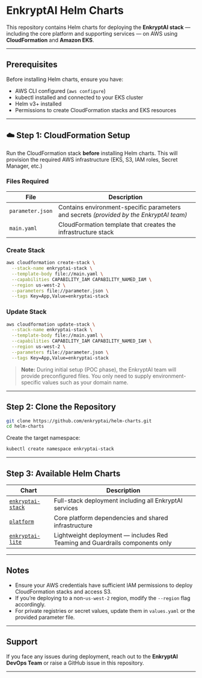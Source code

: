 #  EnkryptAI Helm Charts

This repository contains Helm charts for deploying the **EnkryptAI stack** — including the core platform and supporting services — on AWS using **CloudFormation** and **Amazon EKS**.

---

##  Prerequisites

Before installing Helm charts, ensure you have:

* AWS CLI configured (`aws configure`)
* kubectl installed and connected to your EKS cluster
* Helm v3+ installed
* Permissions to create CloudFormation stacks and EKS resources

---

## ☁️ Step 1: CloudFormation Setup

Run the CloudFormation stack **before** installing Helm charts.
This will provision the required AWS infrastructure (EKS, S3, IAM roles, Secret Manager, etc.)

### Files Required

| File             | Description                                                                             |
| ---------------- | --------------------------------------------------------------------------------------- |
| `parameter.json` | Contains environment-specific parameters and secrets *(provided by the EnkryptAI team)* |
| `main.yaml`      | CloudFormation template that creates the infrastructure stack                           |

###  Create Stack

```bash
aws cloudformation create-stack \
  --stack-name enkryptai-stack \
  --template-body file://main.yaml \
  --capabilities CAPABILITY_IAM CAPABILITY_NAMED_IAM \
  --region us-west-2 \
  --parameters file://parameter.json \
  --tags Key=App,Value=enkryptai-stack
```

###  Update Stack

```bash
aws cloudformation update-stack \
  --stack-name enkryptai-stack \
  --template-body file://main.yaml \
  --capabilities CAPABILITY_IAM CAPABILITY_NAMED_IAM \
  --region us-west-2 \
  --parameters file://parameter.json \
  --tags Key=App,Value=enkryptai-stack
```

> **Note:** During initial setup (POC phase), the EnkryptAI team will provide preconfigured files.
> You only need to supply environment-specific values such as your domain name.

---

##  Step 2: Clone the Repository

```bash
git clone https://github.com/enkryptai/helm-charts.git
cd helm-charts
```

Create the target namespace:

```bash
kubectl create namespace enkryptai-stack
```

---

##  Step 3: Available Helm Charts


| Chart                                                   | Description                                                                  |
| ------------------------------------------------------- | ---------------------------------------------------------------------------- |
| [`enkryptai-stack`](./charts/enkryptai-stack/README.md) | Full-stack deployment including all EnkryptAI services                       |
| [`platform`](./charts/platform/README.md)               | Core platform dependencies and shared infrastructure                         |
| [`enkryptai-lite`](./charts/enkryptai-lite/README.md)   | Lightweight deployment — includes Red Teaming and Guardrails components only |

---

## Notes

* Ensure your AWS credentials have sufficient IAM permissions to deploy CloudFormation stacks and access S3.
* If you’re deploying to a non-`us-west-2` region, modify the `--region` flag accordingly.
* For private registries or secret values, update them in `values.yaml` or the provided parameter file.

---

## Support

If you face any issues during deployment, reach out to the **EnkryptAI DevOps Team** or raise a GitHub issue in this repository.

---
